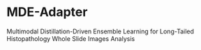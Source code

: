 # MDE-Adapter
Multimodal Distillation-Driven Ensemble Learning for Long-Tailed Histopathology Whole Slide Images Analysis
